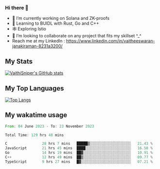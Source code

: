 ### Hi there 👋

- 🔭 I’m currently working on Solana and ZK-proofs
- 📖 Learning to BUIDL with Rust, Go and C++
- 🕸️ Exploring Istio
- 👯 I’m looking to collaborate on any project that fits my skillset ^_^
- Reach me at my LinkedIn : https://www.linkedin.com/in/vaitheeswaran-janakiraman-8231a3200/

## My Stats
[![VaithiSniper's GitHub stats](https://github-readme-stats.vercel.app/api?username=VaithiSniper&hide=stars&theme=radical)](https://github.com/anuraghazra/github-readme-stats)

## My Top Languages

[![Top Langs](https://github-readme-stats.vercel.app/api/top-langs/?username=VaithiSniper&layout=compact)](https://github.com/anuraghazra/github-readme-stats)

## My wakatime usage

<!--START_SECTION:waka-->

```rust
From: 04 June 2023 - To: 23 November 2023

Total Time: 129 hrs 48 mins

C                28 hrs 7 mins   █████▒░░░░░░░░░░░░░░░░░░░   21.43 %
JavaScript       21 hrs 45 mins  ████░░░░░░░░░░░░░░░░░░░░░   16.58 %
Go               14 hrs 19 mins  ██▓░░░░░░░░░░░░░░░░░░░░░░   10.91 %
C++              12 hrs 49 mins  ██▒░░░░░░░░░░░░░░░░░░░░░░   09.77 %
TypeScript       9 hrs 27 mins   █▓░░░░░░░░░░░░░░░░░░░░░░░   07.21 %
```

<!--END_SECTION:waka-->
